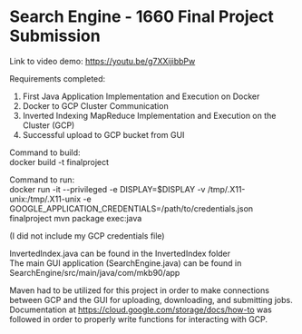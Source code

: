 # Search Engine - 1660 Final Project Submission

Link to video demo: https://youtu.be/g7XXijibbPw

Requirements completed:
1. First Java Application Implementation and Execution on
Docker
2. Docker to GCP Cluster Communication
3. Inverted Indexing MapReduce Implementation and
Execution on the Cluster (GCP)
4. Successful upload to GCP bucket from GUI

Command to build:  
docker build -t finalproject  

Command to run:  
docker run -it --privileged -e DISPLAY=$DISPLAY -v /tmp/.X11-unix:/tmp/.X11-unix -e GOOGLE_APPLICATION_CREDENTIALS=/path/to/credentials.json finalproject mvn package exec:java  

(I did not include my GCP credentials file)

InvertedIndex.java can be found in the InvertedIndex folder  
The main GUI application (SearchEngine.java) can be found in SearchEngine/src/main/java/com/mkb90/app

Maven had to be utilized for this project in order to make connections between GCP and the GUI for uploading, downloading, and submitting jobs. Documentation at https://cloud.google.com/storage/docs/how-to was followed in order to properly write functions for interacting with GCP.

